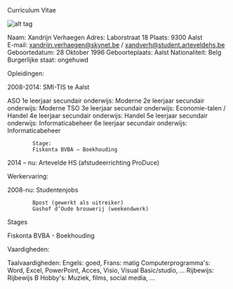 Curriculum Vitae

![alt tag](../../CV/Naamloos.png)


Naam:			Xandrijn Verhaegen 
Adres: 			Laborstraat 18
Plaats:			9300 Aalst			
E-mail: xandrijn.verhaegen@skynet.be / xandverh@student.arteveldehs.be
Geboortedatum:	28 Oktober 1996
Geboorteplaats:	Aalst
Nationaliteit:		Belg
Burgerlijke staat:	ongehuwd


Opleidingen:

2008-2014:	SMI-TIS te Aalst

ASO
1e leerjaar secundair onderwijs: Moderne
2e leerjaar secundair onderwijs: Moderne
TSO
3e leerjaar secundair onderwijs: Economie-talen / Handel
4e leerjaar secundair onderwijs: Handel
5e leerjaar secundair onderwijs: Informaticabeheer
6e leerjaar secundair onderwijs: Informaticabeheer
			
			Stage:
			Fiskonta BVBA – Boekhouding

2014 – nu: 		Artevelde HS (afstudeerrichting ProDuce)

Werkervaring:

2008-nu:		Studentenjobs

			Bpost (gewerkt als uitreiker)
			Gashof d’Oude brouwerij (weekendwerk)

Stages

Fiskonta BVBA - Boekhouding


Vaardigheden:

Taalvaardigheden:		Engels: goed, Frans: matig
Computerprogramma's:	Word, Excel, PowerPoint, Acces, Visio, Visual Basic/studio, …
Rijbewijs:			Rijbewijs B
Hobby's:			Muziek, films, social media, …
